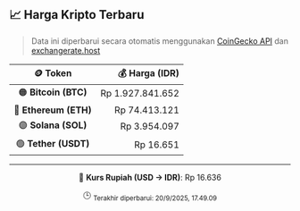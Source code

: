 

<!-- HARGA_KRIPTO -->
## 📈 Harga Kripto Terbaru

> Data ini diperbarui secara otomatis menggunakan [CoinGecko API](https://www.coingecko.com/) dan [exchangerate.host](https://exchangerate.host/)

<div align="center">

| 🪙 Token | 💰 Harga (IDR) |
|:------:|---------------:|
| 🟠 **Bitcoin (BTC)**   | Rp 1.927.841.652 |
| 🔵 **Ethereum (ETH)**  | Rp 74.413.121 |
| 🟣 **Solana (SOL)**    | Rp 3.954.097 |
| 🟢 **Tether (USDT)**   | Rp 16.651 |

---

💱 **Kurs Rupiah (USD → IDR)**: Rp 16.636

🕒 <sub>Terakhir diperbarui: 20/9/2025, 17.49.09</sub>

</div>
<!-- /HARGA_KRIPTO -->